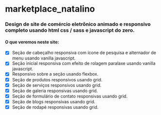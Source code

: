 # marketplace_natalino


### Design de site de comércio eletrônico animado e responsivo completo usando html css / sass e javascript do zero.


#### O que veremos neste site:

- [x] Seção de cabeçalho responsiva com ícone de pesquisa e alternador de menu usando vanilla javascript.
- [x] Seção inicial responsiva com efeito de rolagem paralaxe usando vanilla javascript.
- [x] Responsivo sobre a seção usando flexbox.
- [x] Seção de produtos responsivos usando grid.
- [x] Seção de serviços responsivos usando grid.
- [x] Seção de galeria responsivas usando grid.
- [x] Seção de formulário de contato responsivas usando grid.
- [x] Seção de blogs responsivas usando grid.
- [x] Seção de rodapé responsivas usando grid.